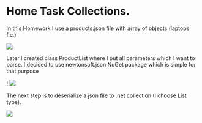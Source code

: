 <h1> Home Task <b>Collections.</b></h1>
<p>In this Homework I use a products.json file with array of objects (laptops f.e.)</p>
<img src = "https://user-images.githubusercontent.com/75900532/199503118-e9fb1021-3f5a-4f53-b2e9-a84221c68579.png"/>
<p> Later I created class ProductList where I put all parameters which I want to parse. I decided to use newtonsoft.json NuGet package which is simple for that purpose </p>!
<img src = "https://user-images.githubusercontent.com/75900532/199504595-0ce972de-056c-4582-9f42-951cc8fb6314.png"/>
<p>The next step is to deserialize  a json file to .net collection (I choose List type). </p>
<img src="https://user-images.githubusercontent.com/75900532/199505886-7c4962a0-05be-44bf-90fb-948d303ddf71.png"/>

